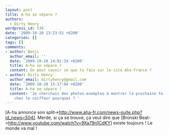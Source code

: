 ```yaml
---
layout: post
title: A-ha se sépare ?
authors:
  - Dirty Henry
wordpress_id: 539
date: '2009-10-20 13:23:51 +0200'
categories: []
tags: []
comments:
- author: Benji
  author_email: ''
  date: '2009-10-20 14:01:29 +0200'
  title: A-ha se sépare ?
  content: On peut savoir ce que tu fais sur le site Aha France ?
- author: Dirty Henry
  author_email: dirtyhenry@gmail.com
  date: '2009-10-20 15:17:04 +0200'
  title: A-ha se sépare ?
  content: 'Je cherchais des photos-exemples à montrer la prochaine fois que j''irai
    chez le coiffeur pourquoi ? '
---
```

[A-ha annonce son split->http://www.aha-fr.com/news-suite.php?id_news=504]. Merde, si ça se trouve, ça veut dire que [Bronski Beat->http://www.youtube.com/watch?v=9Xa79n1CdKY] existe toujours ! Le monde va mal !
